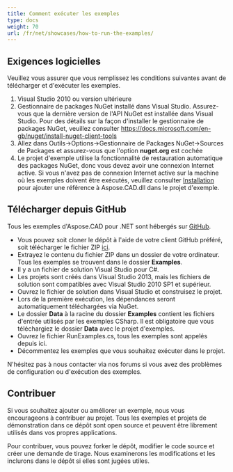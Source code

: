```yaml
---
title: Comment exécuter les exemples
type: docs
weight: 70
url: /fr/net/showcases/how-to-run-the-examples/
---
```


## **Exigences logicielles**

Veuillez vous assurer que vous remplissez les conditions suivantes avant de télécharger et d'exécuter les exemples.

1. Visual Studio 2010 ou version ultérieure
1. Gestionnaire de packages NuGet installé dans Visual Studio. Assurez-vous que la dernière version de l'API NuGet est installée dans Visual Studio. Pour des détails sur la façon d'installer le gestionnaire de packages NuGet, veuillez consulter https://docs.microsoft.com/en-gb/nuget/install-nuget-client-tools
1. Allez dans Outils->Options->Gestionnaire de Packages NuGet->Sources de Packages et assurez-vous que l'option **nuget.org** est cochée
1. Le projet d'exemple utilise la fonctionnalité de restauration automatique des packages NuGet, donc vous devez avoir une connexion Internet active. Si vous n'avez pas de connexion Internet active sur la machine où les exemples doivent être exécutés, veuillez consulter [Installation](/fr/cad/net/installation/) pour ajouter une référence à Aspose.CAD.dll dans le projet d'exemple.

## **Télécharger depuis GitHub**

Tous les exemples d'Aspose.CAD pour .NET sont hébergés sur [GitHub](https://github.com/aspose-cad/Aspose.CAD-for-.NET).

- Vous pouvez soit cloner le dépôt à l'aide de votre client GitHub préféré, soit télécharger le fichier ZIP [ici](https://github.com/aspose-cad/Aspose.CAD-for-.NET/archive/master.zip).
- Extrayez le contenu du fichier ZIP dans un dossier de votre ordinateur. Tous les exemples se trouvent dans le dossier **Examples**.
- Il y a un fichier de solution Visual Studio pour C#.
- Les projets sont créés dans Visual Studio 2013, mais les fichiers de solution sont compatibles avec Visual Studio 2010 SP1 et supérieur.
- Ouvrez le fichier de solution dans Visual Studio et construisez le projet.
- Lors de la première exécution, les dépendances seront automatiquement téléchargées via NuGet.
- Le dossier **Data** à la racine du dossier **Examples** contient les fichiers d'entrée utilisés par les exemples CSharp. Il est obligatoire que vous téléchargiez le dossier **Data** avec le projet d'exemples.
- Ouvrez le fichier RunExamples.cs, tous les exemples sont appelés depuis ici.
- Décommentez les exemples que vous souhaitez exécuter dans le projet.

N'hésitez pas à nous contacter via nos forums si vous avez des problèmes de configuration ou d'exécution des exemples.

## **Contribuer**

Si vous souhaitez ajouter ou améliorer un exemple, nous vous encourageons à contribuer au projet. Tous les exemples et projets de démonstration dans ce dépôt sont open source et peuvent être librement utilisés dans vos propres applications.

Pour contribuer, vous pouvez forker le dépôt, modifier le code source et créer une demande de tirage. Nous examinerons les modifications et les inclurons dans le dépôt si elles sont jugées utiles.
